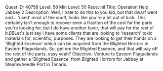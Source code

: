 Quest ID: 40758
Level: 58
Min Level: 50
Race: nil
Title: Operation Help Jabbey 2
Description: Well, I hate to do this to you kid, but that dwarf went and... 'used' most of the snuff, looks like you're a bit out of luck. This certainly isn't enough to recover even a fraction of the cost for the parts you're looking for, but I do have another favor, that will pay for the rest of it.$B$BLet's just say I have some clients that are looking to 'research' toxic materials for, scientific, purposes. They are looking to get their hands on a 'Blighted Essence' which can be acquired from the Blighted Horrors in Eastern Plaguelands. So, get me the Blighted Essence, and that will pay off the rest of the parts, easy yeah?
Objective: Venture to Eastern Plaguelands and gather a 'Blighted Essence' from Blighted Horrors for Jabbey at Steamwheedle Port in Tanaris.
